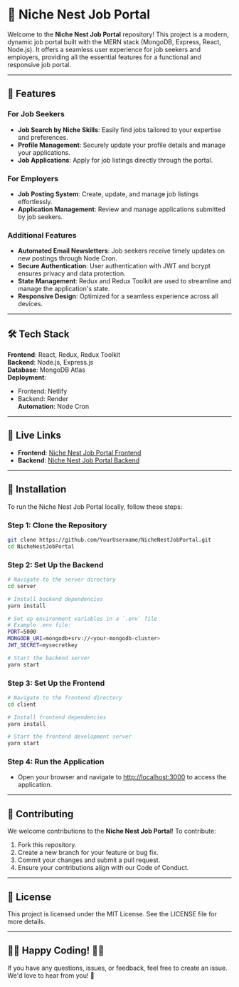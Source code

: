 # 📄 Niche Nest Job Portal  

Welcome to the **Niche Nest Job Portal** repository! This project is a modern, dynamic job portal built with the MERN stack (MongoDB, Express, React, Node.js). It offers a seamless user experience for job seekers and employers, providing all the essential features for a functional and responsive job portal.  

---

## 🌟 Features  

### For Job Seekers  
- **Job Search by Niche Skills**: Easily find jobs tailored to your expertise and preferences.  
- **Profile Management**: Securely update your profile details and manage your applications.  
- **Job Applications**: Apply for job listings directly through the portal.  

### For Employers  
- **Job Posting System**: Create, update, and manage job listings effortlessly.  
- **Application Management**: Review and manage applications submitted by job seekers.  

### Additional Features  
- **Automated Email Newsletters**: Job seekers receive timely updates on new postings through Node Cron.  
- **Secure Authentication**: User authentication with JWT and bcrypt ensures privacy and data protection.  
- **State Management**: Redux and Redux Toolkit are used to streamline and manage the application's state.  
- **Responsive Design**: Optimized for a seamless experience across all devices.  

---

## 🛠️ Tech Stack  

**Frontend**: React, Redux, Redux Toolkit  
**Backend**: Node.js, Express.js  
**Database**: MongoDB Atlas  
**Deployment**:  
- Frontend: Netlify  
- Backend: Render  
**Automation**: Node Cron  

---

## 🚀 Live Links  

- **Frontend**: [Niche Nest Job Portal Frontend](https://nichnestjob.netlify.app)  
- **Backend**: [Niche Nest Job Portal Backend](https://nichenest-backend.vercel.app)  

---

## 💾 Installation  

To run the Niche Nest Job Portal locally, follow these steps:  

### Step 1: Clone the Repository  

```bash  
git clone https://github.com/YourUsername/NicheNestJobPortal.git  
cd NicheNestJobPortal  
```  

### Step 2: Set Up the Backend  

```bash  
# Navigate to the server directory  
cd server  

# Install backend dependencies  
yarn install  

# Set up environment variables in a `.env` file  
# Example .env file:  
PORT=5000  
MONGODB_URI=mongodb+srv://<your-mongodb-cluster>  
JWT_SECRET=mysecretkey  

# Start the backend server  
yarn start  
```  

### Step 3: Set Up the Frontend  

```bash  
# Navigate to the frontend directory  
cd client  

# Install frontend dependencies  
yarn install  

# Start the frontend development server  
yarn start  
```  

### Step 4: Run the Application  

- Open your browser and navigate to [http://localhost:3000](http://localhost:3000) to access the application.  

---

## 🤝 Contributing  

We welcome contributions to the **Niche Nest Job Portal**! To contribute:  

1. Fork this repository.  
2. Create a new branch for your feature or bug fix.  
3. Commit your changes and submit a pull request.  
4. Ensure your contributions align with our Code of Conduct.  

---

## 📄 License  

This project is licensed under the MIT License. See the LICENSE file for more details.  

---

## 👩‍💻 Happy Coding! 👨‍💻  

If you have any questions, issues, or feedback, feel free to create an issue. We'd love to hear from you! 🙌  


